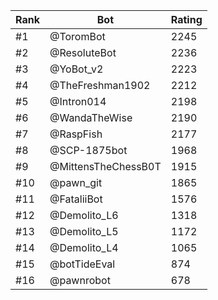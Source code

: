 Rank|Bot|Rating
---|---|---
#1|@ToromBot|2245
#2|@ResoluteBot|2236
#3|@YoBot_v2|2223
#4|@TheFreshman1902|2212
#5|@Intron014|2198
#6|@WandaTheWise|2190
#7|@RaspFish|2177
#8|@SCP-1875bot|1968
#9|@MittensTheChessB0T|1915
#10|@pawn_git|1865
#11|@FataliiBot|1576
#12|@Demolito_L6|1318
#13|@Demolito_L5|1172
#14|@Demolito_L4|1065
#15|@botTideEval|874
#16|@pawnrobot|678
